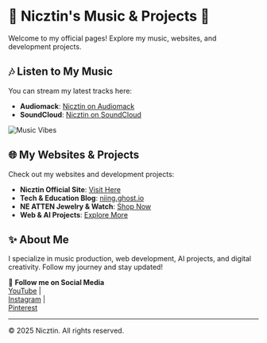 # 🎵 Nicztin's Music & Projects 🎵  

Welcome to my official pages! Explore my music, websites, and development projects.  

## 🎶 Listen to My Music  
You can stream my latest tracks here:  

- **Audiomack**: [Nicztin on Audiomack](https://audiomack.com/nicztin)  
- **SoundCloud**: [Nicztin on SoundCloud](https://on.soundcloud.com/msjfhtR9k43m3yyu8)  

![Music Vibes](https://source.unsplash.com/featured/?music,headphones,dj)  

## 🌐 My Websites & Projects  
Check out my websites and development projects:  

- **Nicztin Official Site**: [Visit Here](https://nicztin.com)  
- **Tech & Education Blog**: [niing.ghost.io](https://niing.ghost.io)  
- **NE ATTEN Jewelry & Watch**: [Shop Now](https://lnk.bio/neatten)  
- **Web & AI Projects**: [Explore More](https://vercel.com/nicztin)  

## ✨ About Me  
I specialize in music production, web development, AI projects, and digital creativity. Follow my journey and stay updated!  

🔗 **Follow me on Social Media**  
[YouTube](https://www.youtube.com/@nicztin1738) |  
[Instagram](https://www.instagram.com/newatten) |  
[Pinterest](https://www.pinterest.com/nicztyn)  

---

© 2025 Nicztin. All rights reserved.
